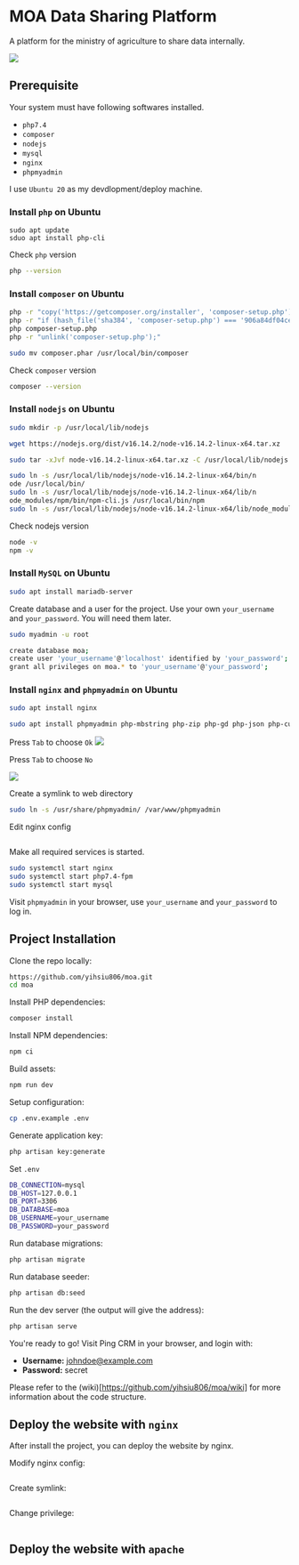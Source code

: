 # MOA Data Sharing Platform

A platform for the ministry of agriculture to share data internally.

![](screenshot.png)

## Prerequisite

Your system must have following softwares installed.

* `php7.4`
* `composer`
* `nodejs`
* `mysql`
* `nginx`
* `phpmyadmin`

I use `Ubuntu 20` as my devdlopment/deploy machine.

### Install `php` on Ubuntu

```
sudo apt update
sduo apt install php-cli
```

Check `php` version

```sh
php --version
```

### Install `composer` on Ubuntu

```sh
php -r "copy('https://getcomposer.org/installer', 'composer-setup.php');"
php -r "if (hash_file('sha384', 'composer-setup.php') === '906a84df04cea2aa72f40b5f787e49f22d4c2f19492ac310e8cba5b96ac8b64115ac402c8cd292b8a03482574915d1a8') { echo 'Installer verified'; } else { echo 'Installer corrupt'; unlink('composer-setup.php'); } echo PHP_EOL;"
php composer-setup.php
php -r "unlink('composer-setup.php');"
```

```sh
sudo mv composer.phar /usr/local/bin/composer
```

Check `composer` version

```sh
composer --version
```

### Install `nodejs` on Ubuntu

```sh
sudo mkdir -p /usr/local/lib/nodejs
```

```sh
wget https://nodejs.org/dist/v16.14.2/node-v16.14.2-linux-x64.tar.xz
```

```sh
sudo tar -xJvf node-v16.14.2-linux-x64.tar.xz -C /usr/local/lib/nodejs
```

```sh
sudo ln -s /usr/local/lib/nodejs/node-v16.14.2-linux-x64/bin/n
ode /usr/local/bin/
sudo ln -s /usr/local/lib/nodejs/node-v16.14.2-linux-x64/lib/n
ode_modules/npm/bin/npm-cli.js /usr/local/bin/npm
sudo ln -s /usr/local/lib/nodejs/node-v16.14.2-linux-x64/lib/node_modules/npm/bin/npx-cli.js /usr/local/bin/npx
```

Check nodejs version
```sh
node -v
npm -v
```

### Install `MySQL` on Ubuntu

```sh
sudo apt install mariadb-server
```

Create database and a user for the project.
Use your own `your_username` and `your_password`.
You will need them later.

```sh
sudo myadmin -u root

create database moa;
create user 'your_username'@'localhost' identified by 'your_password';
grant all privileges on moa.* to 'your_username'@'your_password';
```

### Install `nginx` and `phpmyadmin` on Ubuntu

```sh
sudo apt install nginx
```

```sh
sudo apt install phpmyadmin php-mbstring php-zip php-gd php-json php-curl
```

Press `Tab` to choose `Ok`
![](phpmyadmin-1.png)

Press `Tab` to choose `No`

![](phpmyadmin-2.png)


Create a symlink to web directory
```sh
sudo ln -s /usr/share/phpmyadmin/ /var/www/phpmyadmin
```

Edit nginx config
```sh


```

Make all required services is started. 
```sh
sudo systemctl start nginx
sudo systemctl start php7.4-fpm
sudo systemctl start mysql
```

Visit `phpmyadmin` in your browser, use `your_username` and `your_password` to log in.

## Project Installation

Clone the repo locally:

```sh
https://github.com/yihsiu806/moa.git
cd moa
```

Install PHP dependencies:

```sh
composer install
```

Install NPM dependencies:

```sh
npm ci
```

Build assets:

```sh
npm run dev
```

Setup configuration:

```sh
cp .env.example .env
```

Generate application key:

```sh
php artisan key:generate
```

Set `.env`

```sh
DB_CONNECTION=mysql
DB_HOST=127.0.0.1
DB_PORT=3306
DB_DATABASE=moa
DB_USERNAME=your_username
DB_PASSWORD=your_password
```

Run database migrations:

```sh
php artisan migrate
```

Run database seeder:

```sh
php artisan db:seed
```

Run the dev server (the output will give the address):

```sh
php artisan serve
```

You're ready to go! Visit Ping CRM in your browser, and login with:

- **Username:** johndoe@example.com
- **Password:** secret

Please refer to the (wiki)[https://github.com/yihsiu806/moa/wiki] for more information about the code structure.

## Deploy the website with `nginx`

After install the project, you can deploy the website by nginx.

Modify nginx config:

```sh

```

Create symlink:
```sh

```

Change privilege:
```sh

```

## Deploy the website with `apache`